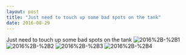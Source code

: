 ```yaml
---
layout: post
title: "Just need to touch up some bad spots on the tank"
date: 2016-08-29 
---
```

Just need to touch up some bad spots on the tank﻿
![2016%2B-%2B1](/k100-project/Photos/2016-08-29/2016%2B-%2B1)
![2016%2B-%2B2](/k100-project/Photos/2016-08-29/2016%2B-%2B2)
![2016%2B-%2B3](/k100-project/Photos/2016-08-29/2016%2B-%2B3)
![2016%2B-%2B4](/k100-project/Photos/2016-08-29/2016%2B-%2B4)
